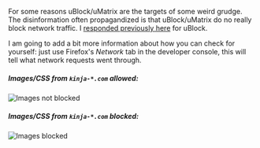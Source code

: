 For some reasons uBlock/uMatrix are the targets of some weird grudge. The disinformation often propagandized is that uBlock/uMatrix do no really block network traffic. I [responded previously here](https://github.com/gorhill/uBlock/wiki/Does-uBlock-block-ads-or-just-hide-them%3F) for uBlock.

I am going to add a bit more information about how you can check for yourself: just use Firefox's _Network_ tab in the developer console, this will tell what network requests went through.

##### Images/CSS from `kinja-*.com` allowed:

![Images not blocked](https://cloud.githubusercontent.com/assets/585534/7592491/8a7bc1a8-f8a1-11e4-8258-fbdec534f801.png)

##### Images/CSS from `kinja-*.com` blocked:

![Images blocked](https://cloud.githubusercontent.com/assets/585534/7592521/af96e53a-f8a1-11e4-8cb1-d736f17bbb5b.png)
